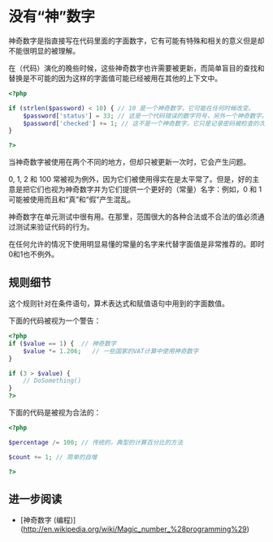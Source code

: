 <!-- 优好的实践 -->
# 没有“神”数字

神奇数字是指直接写在代码里面的字面数字，它有可能有特殊和相关的意义但是却不能很明显的被理解。

在（代码）演化的晚些时候，这些神奇数字也许需要被更新，而简单盲目的查找和替换是不可能的因为这样的字面值可能已经被用在其他的上下文中。

```php
<?php

if (strlen($password) < 10) { // 10 是一个神奇数字，它可能在任何时候改变。 
	$password['status'] = 33; // 这是一个代码错误的数字符号，另外一个神奇数字。
	$password['checked'] += 1; // 这不是一个神奇数字，它只是记录密码被检查的次数。
}

?>
```

当神奇数字被使用在两个不同的地方，但却只被更新一次时，它会产生问题。

0, 1, 2 和 100 常被视为例外，因为它们被使用得实在是太平常了。但是，好的主意是把它们也视为神奇数字并为它们提供一个更好的（常量）名字：例如，0 和 1 可能被使用而且和“真”和“假”产生混乱。

神奇数字在单元测试中很有用。在那里，范围很大的各种合法或不合法的值必须通过测试来验证代码的行为。

在任何允许的情况下使用明显易懂的常量的名字来代替字面值是非常推荐的。即时0和1也不例外。

## 规则细节

这个规则针对在条件语句，算术表达式和赋值语句中用到的字面数值。

下面的代码被视为一个警告：

```php
<?php
if ($value == 1) {  // 神奇数字
	$value *= 1.206;   // 一些国家的VAT计算中使用神奇数字
}

if (3 > $value) { 
	// DoSomething()
}
?>
```

下面的代码是被视为合法的：

```php
<?php

$percentage /= 100; // 传统的，典型的计算百分比的方法

$count += 1; // 简单的自增

?>
```

<!--
## 啥时候不要用它

-->

## 进一步阅读 

* [神奇数字 (编程)] (http://en.wikipedia.org/wiki/Magic_number_%28programming%29)
